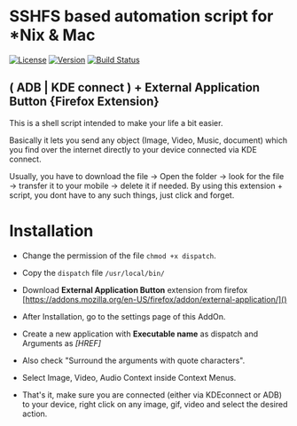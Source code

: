 # SSHFS based automation script for *Nix & Mac 

[![License](http://img.shields.io/:license-LGPLv2.1-blue.svg)](https://github.com/ravid7/KDE-Shell/blob/master/LICENSE)
[![Version](http://img.shields.io/:version-0.1.0-green.svg)](https://github.com/ravid7/KDE-Shell)
[![Build Status](https://travis-ci.org/ravid7/KDE-Shell.svg?branch=master)](https://github.com/ravid7/KDE-Shell)

## ( ADB | KDE connect ) + External Application Button {Firefox Extension}

This is a shell script intended to make your life a bit easier.

Basically it lets you send any object (Image, Video, Music, document) which you find over the internet directly to your device connected via KDE connect.



Usually, you have to download the file -> Open the folder -> look for the file -> transfer it to your mobile -> delete it if needed. By using this extension + script, you dont have to any such things, just click and forget.



# Installation 

+ Change the permission of the file `chmod +x dispatch`.

+ Copy the `dispatch` file `/usr/local/bin/`

+ Download **External Application Button** extension from firefox [https://addons.mozilla.org/en-US/firefox/addon/external-application/]()

+ After Installation, go to the settings page of this AddOn.

+ Create a new application with **Executable name** as dispatch and Arguments as *[HREF]*

+ Also check "Surround the arguments with quote characters".  

+ Select Image, Video, Audio Context inside Context Menus.

+ That's it, make sure you are connected (either via KDEconnect or ADB) to your device, right click on any image, gif, video and select the desired action.


